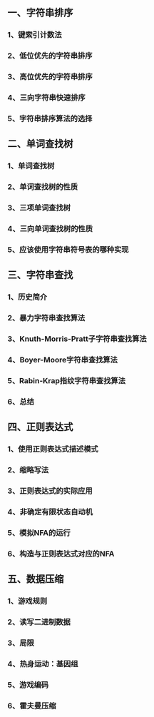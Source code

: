 ## 一、字符串排序

### 1、键索引计数法

### 2、低位优先的字符串排序

### 3、高位优先的字符串排序

### 4、三向字符串快速排序

### 5、字符串排序算法的选择



## 二、单词查找树

### 1、单词查找树

### 2、单词查找树的性质

### 3、三项单词查找树

### 4、三向单词查找树的性质

### 5、应该使用字符串符号表的哪种实现



## 三、字符串查找

### 1、历史简介

### 2、暴力字符串查找算法

### 3、Knuth-Morris-Pratt子字符串查找算法

### 4、Boyer-Moore字符串查找算法

### 5、Rabin-Krap指纹字符串查找算法

### 6、总结



## 四、正则表达式

### 1、使用正则表达式描述模式

### 2、缩略写法

### 3、正则表达式的实际应用

### 4、非确定有限状态自动机

### 5、模拟NFA的运行

### 6、构造与正则表达式对应的NFA



## 五、数据压缩

### 1、游戏规则

### 2、读写二进制数据

### 3、局限

### 4、热身运动：基因组

### 5、游戏编码

### 6、霍夫曼压缩